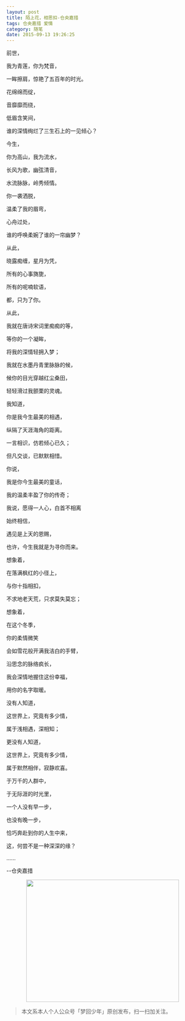 ```yaml
---
layout: post
title: 陌上花，相思扣-仓央嘉措
tags: 仓央嘉措 爱情
category: 随笔
date: 2015-09-13 19:26:25
---
```


前世，

我为青莲，你为梵音，

一眸擦肩，惊艳了五百年的时光。

花绵绵而绽，

音靡靡而绕，

低眉含笑间，

谁的深情绚烂了三生石上的一见倾心？

今生，

你为高山，我为流水，

长风为歌，幽弦清音，

水流脉脉，岭秀倾情。

你一袭洒脱，

温柔了我的眉弯，

心舟过处，

谁的呼唤柔婉了谁的一帘幽梦？

从此，

晓露痴缠，星月为凭，

所有的心事旖旎，

所有的呢喃软语，

都，只为了你。

从此，

我就在唐诗宋词里痴痴的等，

等你的一个凝眸，

将我的深情轻拥入梦；

我就在水墨丹青里脉脉的候，

候你的目光穿越红尘桑田，

轻轻滑过我颤栗的灵魂。

我知道，

你是我今生最美的相遇，

纵隔了天涯海角的距离。

一言相识，仿若倾心已久；

但凡交谈，已默默相惜。

你说，

我是你今生最美的童话，

我的温柔丰盈了你的传奇；

我说，愿得一人心，白首不相离

始终相信，

遇见是上天的恩赐，

也许，今生我就是为寻你而来。

想象着，

在落满枫红的小径上，

与你十指相扣，

不求地老天荒，只求莫失莫忘；

想象着，

在这个冬季，

你的柔情微笑

会如雪花般开满我洁白的手臂，

沿思念的脉络疯长，

我会深情地握住这份幸福，

用你的名字取暖。

没有人知道，

这世界上，究竟有多少情，

属于浅相遇，深相知；

更没有人知道，

这世界上，究竟有多少情，

属于默然相伴，寂静欢喜。

于万千的人群中，

于无际涯的时光里，

一个人没有早一步，

也没有晚一步，

恰巧奔赴到你的人生中来，

这，何尝不是一种深深的缘？

......

--仓央嘉措

<div align="center">
<img src="http://7xlkoc.com1.z0.glb.clouddn.com/qrcodenew.jpg" width="400" height="320" />
</div>

> 本文系本人个人公众号「梦回少年」原创发布，扫一扫加关注。